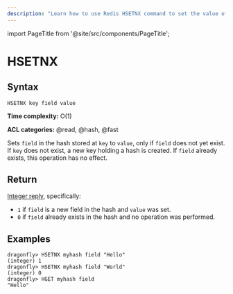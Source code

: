 ```yaml
---
description: "Learn how to use Redis HSETNX command to set the value of a hash field, only if the field does not exist. Perfect for unique data entries."
---
```


import PageTitle from '@site/src/components/PageTitle';

# HSETNX

<PageTitle title="Redis HSETNX Command (Documentation) | Dragonfly" />

## Syntax

    HSETNX key field value

**Time complexity:** O(1)

**ACL categories:** @read, @hash, @fast

Sets `field` in the hash stored at `key` to `value`, only if `field` does not
yet exist.
If `key` does not exist, a new key holding a hash is created.
If `field` already exists, this operation has no effect.

## Return

[Integer reply](https://redis.io/docs/reference/protocol-spec/#integers), specifically:

- `1` if `field` is a new field in the hash and `value` was set.
- `0` if `field` already exists in the hash and no operation was performed.

## Examples

```shell
dragonfly> HSETNX myhash field "Hello"
(integer) 1
dragonfly> HSETNX myhash field "World"
(integer) 0
dragonfly> HGET myhash field
"Hello"
```
